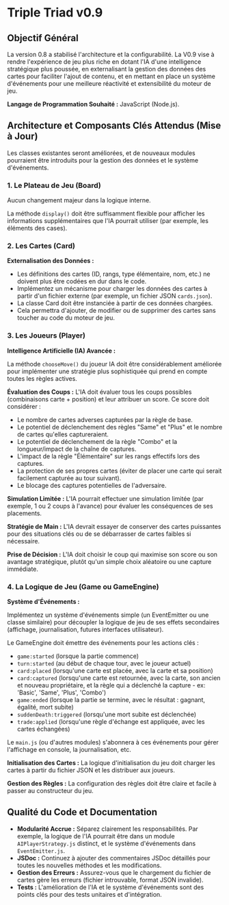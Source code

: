 # Triple Triad v0.9

## Objectif Général

La version 0.8 a stabilisé l'architecture et la configurabilité. La V0.9 vise à rendre l'expérience de jeu plus riche en dotant l'IA d'une intelligence stratégique plus poussée, en externalisant la gestion des données des cartes pour faciliter l'ajout de contenu, et en mettant en place un système d'événements pour une meilleure réactivité et extensibilité du moteur de jeu.

**Langage de Programmation Souhaité :** JavaScript (Node.js).

## Architecture et Composants Clés Attendus (Mise à Jour)

Les classes existantes seront améliorées, et de nouveaux modules pourraient être introduits pour la gestion des données et le système d'événements.

### 1. Le Plateau de Jeu (Board)

Aucun changement majeur dans la logique interne.

La méthode `display()` doit être suffisamment flexible pour afficher les informations supplémentaires que l'IA pourrait utiliser (par exemple, les éléments des cases).

### 2. Les Cartes (Card)

**Externalisation des Données :**

- Les définitions des cartes (ID, rangs, type élémentaire, nom, etc.) ne doivent plus être codées en dur dans le code.
- Implémentez un mécanisme pour charger les données des cartes à partir d'un fichier externe (par exemple, un fichier JSON `cards.json`).
- La classe Card doit être instanciée à partir de ces données chargées.
- Cela permettra d'ajouter, de modifier ou de supprimer des cartes sans toucher au code du moteur de jeu.

### 3. Les Joueurs (Player)

**Intelligence Artificielle (IA) Avancée :**

La méthode `chooseMove()` du joueur IA doit être considérablement améliorée pour implémenter une stratégie plus sophistiquée qui prend en compte toutes les règles actives.

**Évaluation des Coups :** L'IA doit évaluer tous les coups possibles (combinaisons carte + position) et leur attribuer un score. Ce score doit considérer :

- Le nombre de cartes adverses capturées par la règle de base.
- Le potentiel de déclenchement des règles "Same" et "Plus" et le nombre de cartes qu'elles captureraient.
- Le potentiel de déclenchement de la règle "Combo" et la longueur/impact de la chaîne de captures.
- L'impact de la règle "Élémentaire" sur les rangs effectifs lors des captures.
- La protection de ses propres cartes (éviter de placer une carte qui serait facilement capturée au tour suivant).
- Le blocage des captures potentielles de l'adversaire.

**Simulation Limitée :** L'IA pourrait effectuer une simulation limitée (par exemple, 1 ou 2 coups à l'avance) pour évaluer les conséquences de ses placements.

**Stratégie de Main :** L'IA devrait essayer de conserver des cartes puissantes pour des situations clés ou de se débarrasser de cartes faibles si nécessaire.

**Prise de Décision :** L'IA doit choisir le coup qui maximise son score ou son avantage stratégique, plutôt qu'un simple choix aléatoire ou une capture immédiate.

### 4. La Logique de Jeu (Game ou GameEngine)

**Système d'Événements :**

Implémentez un système d'événements simple (un EventEmitter ou une classe similaire) pour découpler la logique de jeu de ses effets secondaires (affichage, journalisation, futures interfaces utilisateur).

Le GameEngine doit émettre des événements pour les actions clés :

- `game:started` (lorsque la partie commence)
- `turn:started` (au début de chaque tour, avec le joueur actuel)
- `card:placed` (lorsqu'une carte est placée, avec la carte et sa position)
- `card:captured` (lorsqu'une carte est retournée, avec la carte, son ancien et nouveau propriétaire, et la règle qui a déclenché la capture - ex: 'Basic', 'Same', 'Plus', 'Combo')
- `game:ended` (lorsque la partie se termine, avec le résultat : gagnant, égalité, mort subite)
- `suddenDeath:triggered` (lorsqu'une mort subite est déclenchée)
- `trade:applied` (lorsqu'une règle d'échange est appliquée, avec les cartes échangées)

Le `main.js` (ou d'autres modules) s'abonnera à ces événements pour gérer l'affichage en console, la journalisation, etc.

**Initialisation des Cartes :** La logique d'initialisation du jeu doit charger les cartes à partir du fichier JSON et les distribuer aux joueurs.

**Gestion des Règles :** La configuration des règles doit être claire et facile à passer au constructeur du jeu.

## Qualité du Code et Documentation

- **Modularité Accrue :** Séparez clairement les responsabilités. Par exemple, la logique de l'IA pourrait être dans un module `AIPlayerStrategy.js` distinct, et le système d'événements dans `EventEmitter.js`.
- **JSDoc :** Continuez à ajouter des commentaires JSDoc détaillés pour toutes les nouvelles méthodes et les modifications.
- **Gestion des Erreurs :** Assurez-vous que le chargement du fichier de cartes gère les erreurs (fichier introuvable, format JSON invalide).
- **Tests :** L'amélioration de l'IA et le système d'événements sont des points clés pour des tests unitaires et d'intégration.